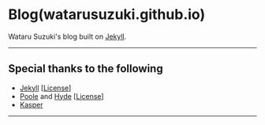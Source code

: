 # Blog(watarusuzuki.github.io)

Wataru Suzuki's blog built on [Jekyll](http://jekyllrb.com).

---

## Special thanks to the following
- [Jekyll](http://jekyllrb.com) [[License](https://github.com/jekyll/jekyll/blob/master/LICENSE)]
- [Poole](https://github.com/poole/poole) and [Hyde](https://github.com/poole/hyde) [[License](https://github.com/poole/poole/blob/master/LICENSE.md)]
- [Kasper](https://github.com/rosario/kasper)
---
